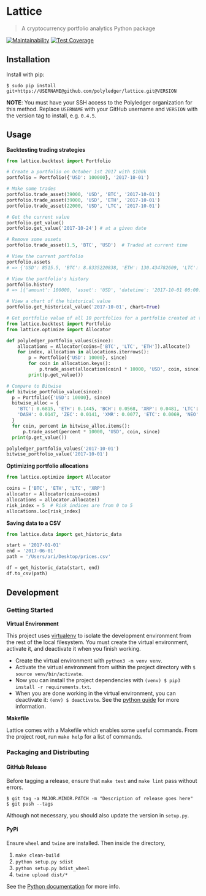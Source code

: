 # Lattice

> A cryptocurrency portfolio analytics Python package

[![Maintainability](https://api.codeclimate.com/v1/badges/ab47790d1135959e03eb/maintainability)](https://codeclimate.com/repos/59efa550adedb802cc000014/maintainability) [![Test Coverage](https://api.codeclimate.com/v1/badges/ab47790d1135959e03eb/test_coverage)](https://codeclimate.com/repos/59efa550adedb802cc000014/test_coverage)

## Installation

Install with pip:

```
$ sudo pip install git+https://USERNAME@github.com/polyledger/lattice.git@VERSION
```

**NOTE**: You must have your SSH access to the Polyledger organization for this method. Replace `USERNAME` with your GitHub username and `VERSION` with the version tag to install, e.g. `0.4.5`.

## Usage

**Backtesting trading strategies**

``` python
from lattice.backtest import Portfolio

# Create a portfolio on October 1st 2017 with $100k
portfolio = Portfolio({'USD': 100000}, '2017-10-01')

# Make some trades
portfolio.trade_asset(39000, 'USD', 'BTC', '2017-10-01')
portfolio.trade_asset(39000, 'USD', 'ETH', '2017-10-01')
portfolio.trade_asset(22000, 'USD', 'LTC', '2017-10-01')

# Get the current value
portfolio.get_value()
portfolio.get_value('2017-10-24') # at a given date

# Remove some assets
portfolio.trade_asset(1.5, 'BTC', 'USD')  # Traded at current time

# View the current portfolio
portfolio.assets
# => {'USD': 8515.5, 'BTC': 8.8335220838, 'ETH': 130.434782609, 'LTC': 423.07692307}

# View the portfolio's history
portfolio.history
# => [{'amount': 100000, 'asset': 'USD', 'datetime': '2017-10-01 00:00:00'}, {'amount': -39000, 'asset': 'USD', 'datetime': '2017-10-01 00:00:00'}, {'amount': 8.8335220838, 'asset': 'BTC', 'datetime': '2017-10-01 00:00:00'}, {'amount': -39000, 'asset': 'USD', 'datetime': '2017-10-01 00:00:00'}, {'amount': 130.434782609, 'asset': 'ETH', 'datetime': '2017-10-01'00:00:00 }, {'amount': -22000, 'asset': 'USD', 'datetime': '2017-10-01 00:00:00'}, {'amount': 423.07692307, 'asset': 'LTC', 'datetime': '2017-10-01'00:00:00 }, {'amount': -1.5, 'asset': 'BTC', 'datetime': '2017-10-24 18:57:30.665241' }, {'amount': 8515.5, 'asset': 'USD', 'datetime': '2017-10-24 18:57:30.665241' }]

# View a chart of the historical value
portfolio.get_historical_value('2017-10-01', chart=True)

# Get portfolio value of all 10 portfolios for a portfolio created at the start of October
from lattice.backtest import Portfolio
from lattice.optimize import Allocator

def polyledger_portfolio_values(since):
    allocations = Allocator(coins=['BTC', 'LTC', 'ETH']).allocate()
    for index, allocation in allocations.iterrows():
        p = Portfolio({'USD': 10000}, since)
        for coin in allocation.keys():
            p.trade_asset(allocation[coin] * 10000, 'USD', coin, since)
        print(p.get_value())

# Compare to Bitwise
def bitwise_portfolio_value(since):
  p = Portfolio({'USD': 10000}, since)
  bitwise_alloc = {
    'BTC': 0.6815, 'ETH': 0.1445, 'BCH': 0.0568, 'XRP': 0.0481, 'LTC': 0.0194,
    'DASH': 0.0147, 'ZEC': 0.0141, 'XMR': 0.0077, 'ETC': 0.0069, 'NEO': 0.0062
  }
  for coin, percent in bitwise_alloc.items():
      p.trade_asset(percent * 10000, 'USD', coin, since)
  print(p.get_value())

polyledger_portfolio_values('2017-10-01')
bitwise_portfolio_value('2017-10-01')
```

**Optimizing portfolio allocations**

```python
from lattice.optimize import Allocator

coins = ['BTC', 'ETH', 'LTC', 'XRP']
allocator = Allocator(coins=coins)
allocations = allocator.allocate()
risk_index = 5  # Risk indices are from 0 to 5
allocations.loc[risk_index]
```

**Saving data to a CSV**

``` python
from lattice.data import get_historic_data

start = '2017-01-01'
end = '2017-06-01'
path = '/Users/ari/Desktop/prices.csv'

df = get_historic_data(start, end)
df.to_csv(path)
```

## Development

### Getting Started

**Virtual Environment**

This project uses [virtualenv](http://pypi.python.org/pypi/virtualenv) to isolate the development environment from the rest of the local filesystem. You must create the virtual environment, activate it, and deactivate it when you finish working.

- Create the virtual environment with `python3 -m venv venv`.
- Activate the virtual environment from within the project directory with `$ source venv/bin/activate`.
- Now you can install the project dependencies with `(venv) $ pip3 install -r requirements.txt`.
- When you are done working in the virtual environment, you can deactivate it: `(env) $ deactivate`. See the [python guide](http://docs.python-guide.org/en/latest/dev/virtualenvs/) for more information.

**Makefile**

Lattice comes with a Makefile which enables some useful commands. From the project root, run `make help` for a list of commands.

### Packaging and Distributing

#### GitHub Release

Before tagging a release, ensure that `make test` and `make lint` pass without errors.

```
$ git tag -a MAJOR.MINOR.PATCH -m "Description of release goes here"
$ git push --tags
```

Although not necessary, you should also update the version in `setup.py`.

#### PyPi

Ensure `wheel` and `twine` are installed. Then inside the directory,

1. `make clean-build`
1. `python setup.py sdist`
2. `python setup.py bdist_wheel`
3. `twine upload dist/*`

See the [Python documentation](https://packaging.python.org/tutorials/distributing-packages/) for more info.
